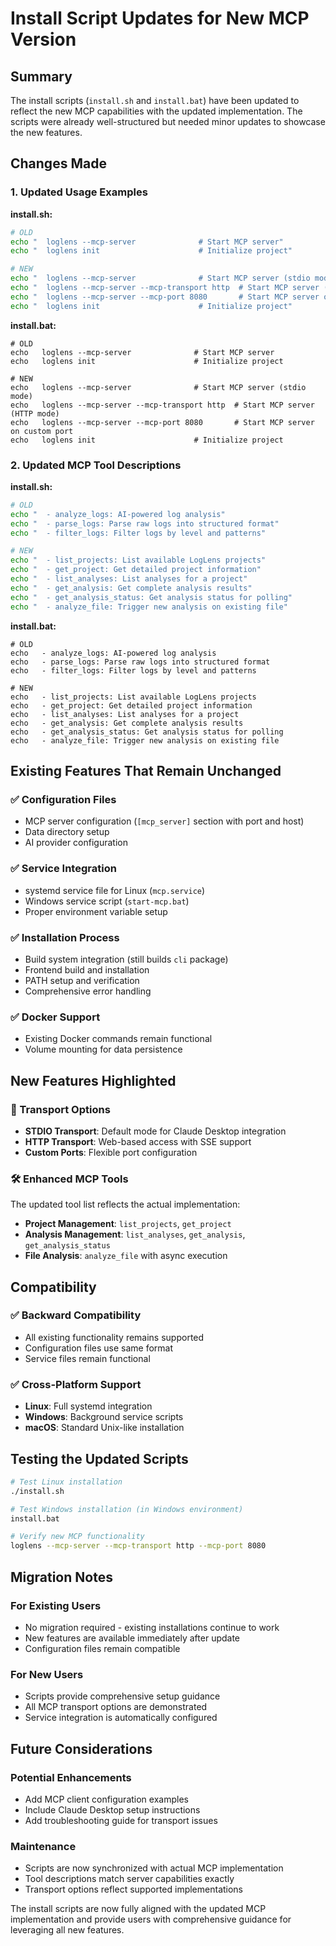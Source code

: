 # Install Script Updates for New MCP Version

## Summary

The install scripts (`install.sh` and `install.bat`) have been updated to reflect the new MCP capabilities with the updated implementation. The scripts were already well-structured but needed minor updates to showcase the new features.

## Changes Made

### 1. Updated Usage Examples

**install.sh:**
```bash
# OLD
echo "  loglens --mcp-server              # Start MCP server"
echo "  loglens init                      # Initialize project"

# NEW  
echo "  loglens --mcp-server              # Start MCP server (stdio mode)"
echo "  loglens --mcp-server --mcp-transport http  # Start MCP server (HTTP mode)"
echo "  loglens --mcp-server --mcp-port 8080       # Start MCP server on custom port"
echo "  loglens init                      # Initialize project"
```

**install.bat:**
```batch
# OLD
echo   loglens --mcp-server              # Start MCP server
echo   loglens init                      # Initialize project

# NEW
echo   loglens --mcp-server              # Start MCP server (stdio mode)
echo   loglens --mcp-server --mcp-transport http  # Start MCP server (HTTP mode)
echo   loglens --mcp-server --mcp-port 8080       # Start MCP server on custom port
echo   loglens init                      # Initialize project
```

### 2. Updated MCP Tool Descriptions

**install.sh:**
```bash
# OLD
echo "  - analyze_logs: AI-powered log analysis"
echo "  - parse_logs: Parse raw logs into structured format"
echo "  - filter_logs: Filter logs by level and patterns"

# NEW
echo "  - list_projects: List available LogLens projects"
echo "  - get_project: Get detailed project information"
echo "  - list_analyses: List analyses for a project"
echo "  - get_analysis: Get complete analysis results"
echo "  - get_analysis_status: Get analysis status for polling"
echo "  - analyze_file: Trigger new analysis on existing file"
```

**install.bat:**
```batch
# OLD
echo   - analyze_logs: AI-powered log analysis
echo   - parse_logs: Parse raw logs into structured format
echo   - filter_logs: Filter logs by level and patterns

# NEW
echo   - list_projects: List available LogLens projects
echo   - get_project: Get detailed project information
echo   - list_analyses: List analyses for a project
echo   - get_analysis: Get complete analysis results
echo   - get_analysis_status: Get analysis status for polling
echo   - analyze_file: Trigger new analysis on existing file
```

## Existing Features That Remain Unchanged

### ✅ Configuration Files
- MCP server configuration (`[mcp_server]` section with port and host)
- Data directory setup
- AI provider configuration

### ✅ Service Integration
- systemd service file for Linux (`mcp.service`)
- Windows service script (`start-mcp.bat`)
- Proper environment variable setup

### ✅ Installation Process
- Build system integration (still builds `cli` package)
- Frontend build and installation
- PATH setup and verification
- Comprehensive error handling

### ✅ Docker Support
- Existing Docker commands remain functional
- Volume mounting for data persistence

## New Features Highlighted

### 🚀 Transport Options
- **STDIO Transport**: Default mode for Claude Desktop integration
- **HTTP Transport**: Web-based access with SSE support
- **Custom Ports**: Flexible port configuration

### 🛠️ Enhanced MCP Tools
The updated tool list reflects the actual implementation:
- **Project Management**: `list_projects`, `get_project`
- **Analysis Management**: `list_analyses`, `get_analysis`, `get_analysis_status`
- **File Analysis**: `analyze_file` with async execution

## Compatibility

### ✅ Backward Compatibility
- All existing functionality remains supported
- Configuration files use same format
- Service files remain functional

### ✅ Cross-Platform Support
- **Linux**: Full systemd integration
- **Windows**: Background service scripts
- **macOS**: Standard Unix-like installation

## Testing the Updated Scripts

```bash
# Test Linux installation
./install.sh

# Test Windows installation (in Windows environment)
install.bat

# Verify new MCP functionality
loglens --mcp-server --mcp-transport http --mcp-port 8080
```

## Migration Notes

### For Existing Users
- No migration required - existing installations continue to work
- New features are available immediately after update
- Configuration files remain compatible

### For New Users
- Scripts provide comprehensive setup guidance
- All MCP transport options are demonstrated
- Service integration is automatically configured

## Future Considerations

### Potential Enhancements
- Add MCP client configuration examples
- Include Claude Desktop setup instructions
- Add troubleshooting guide for transport issues

### Maintenance
- Scripts are now synchronized with actual MCP implementation
- Tool descriptions match server capabilities exactly
- Transport options reflect supported implementations

The install scripts are now fully aligned with the updated MCP implementation and provide users with comprehensive guidance for leveraging all new features.